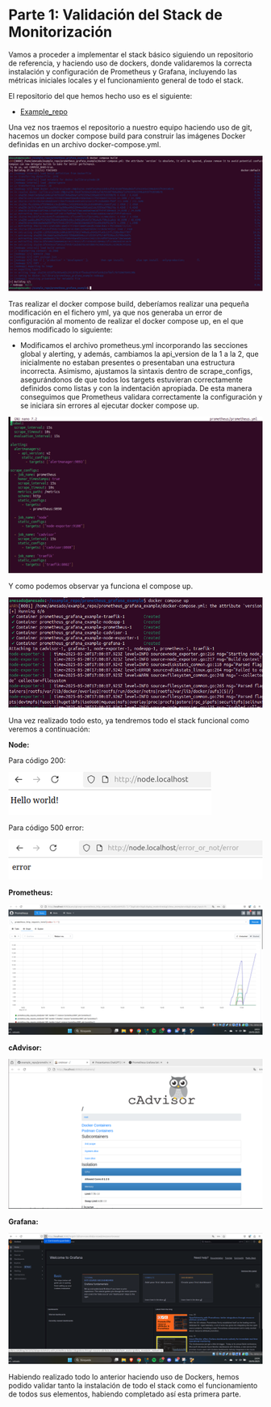 # Parte 1: Validación del Stack de Monitorización

Vamos a proceder a implementar el stack básico siguiendo un repositorio de referencia, y haciendo uso de dockers, donde validaremos la correcta instalación y configuración de Prometheus y Grafana, incluyendo las métricas iniciales locales y el funcionamiento general de todo el stack.

El repositorio del que hemos hecho uso es el siguiente:

- [Example_repo](https://github.com/dinesh24murali/example_repo/tree/main/prometheus_grafana_example)

Una vez nos traemos el repositorio a nuestro equipo haciendo uso de git, hacemos un docker compose build para construir las imágenes Docker definidas en un archivo docker-compose.yml.

![I1](https://github.com/alvaromespen/pps-10003375/blob/main/template-main/RA5/RA5_3/Assets%20-%20Prometheus%20%26%20Grafana/1.png)

Tras realizar el docker compose build, deberíamos realizar una pequeña modificación en el fichero yml, ya que nos generaba un error de configuración al momento de realizar el docker compose up, en el que hemos modificado lo siguiente:

- Modificamos el archivo prometheus.yml incorporando las secciones global y alerting, y además, cambiamos la api_version de la 1 a la 2, que inicialmente no estaban presentes o presentaban una estructura incorrecta. Asimismo, ajustamos la sintaxis dentro de scrape_configs, asegurándonos de que todos los targets estuvieran correctamente definidos como listas y con la indentación apropiada. De esta manera conseguimos que Prometheus validara correctamente la configuración y se iniciara sin errores al ejecutar docker compose up.

![I2](https://github.com/alvaromespen/pps-10003375/blob/main/template-main/RA5/RA5_3/Assets%20-%20Prometheus%20%26%20Grafana/2.png)

Y como podemos observar ya funciona el compose up.

![I3](https://github.com/alvaromespen/pps-10003375/blob/main/template-main/RA5/RA5_3/Assets%20-%20Prometheus%20%26%20Grafana/3.png)

Una vez realizado todo esto, ya tendremos todo el stack funcional como veremos a continuación:

**Node:**

Para código 200:

![I4](https://github.com/alvaromespen/pps-10003375/blob/main/template-main/RA5/RA5_3/Assets%20-%20Prometheus%20%26%20Grafana/4.png)

Para código 500 error:

![I5](https://github.com/alvaromespen/pps-10003375/blob/main/template-main/RA5/RA5_3/Assets%20-%20Prometheus%20%26%20Grafana/5.png)

**Prometheus:**

![I6](https://github.com/alvaromespen/pps-10003375/blob/main/template-main/RA5/RA5_3/Assets%20-%20Prometheus%20%26%20Grafana/6.png)

**cAdvisor:**

![I7](https://github.com/alvaromespen/pps-10003375/blob/main/template-main/RA5/RA5_3/Assets%20-%20Prometheus%20%26%20Grafana/7.png)

**Grafana:**

![I8](https://github.com/alvaromespen/pps-10003375/blob/main/template-main/RA5/RA5_3/Assets%20-%20Prometheus%20%26%20Grafana/8.png)

Habiendo realizado todo lo anterior haciendo uso de Dockers, hemos podido validar tanto la instalación de todo el stack como el funcionamiento de todos sus elementos, habiendo completado así esta primera parte. 
